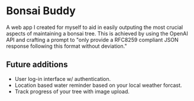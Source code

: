 # Bonsai Buddy

A web app I created for myself to aid in easily outputing the most crucial aspects of maintaining a bonsai tree.
This is achieved by using the OpenAI API and crafting a prompt to "only provide a RFC8259 compliant JSON response
following this format without deviation."

## Future additions

- User log-in interface w/ authentication.
- Location based water reminder based on your local weather forcast.
- Track progress of your tree with image upload.
